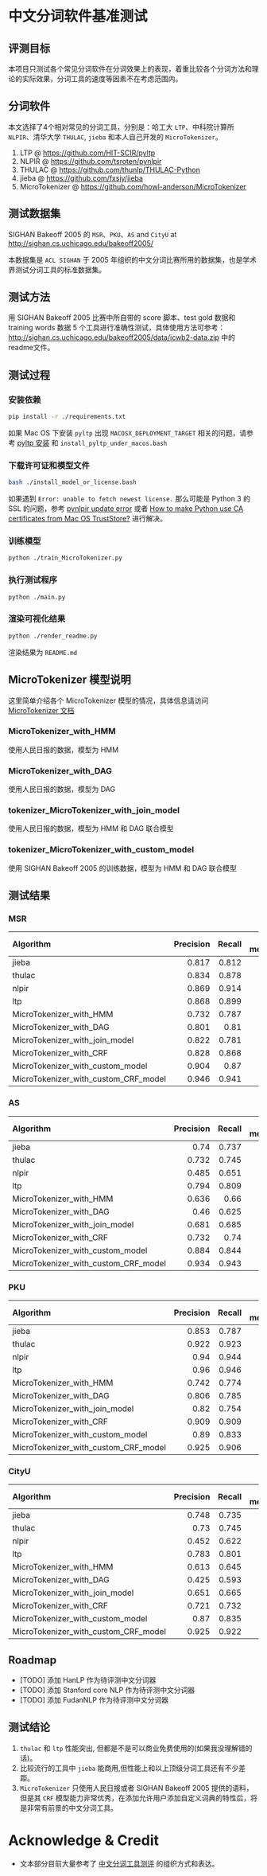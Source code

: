 # 中文分词软件基准测试

## 评测目标
本项目只测试各个常见分词软件在分词效果上的表现，着重比较各个分词方法和理论的实际效果，分词工具的速度等因素不在考虑范围内。

## 分词软件
本文选择了4个相对常见的分词工具，分别是：哈工大 `LTP`、中科院计算所 `NLPIR`、清华大学 `THULAC`, `jieba` 和本人自己开发的 `MicroTokenizer`。

1. LTP @ https://github.com/HIT-SCIR/pyltp
2. NLPIR @ https://github.com/tsroten/pynlpir
3. THULAC @ https://github.com/thunlp/THULAC-Python
4. jieba @ https://github.com/fxsjy/jieba
5. MicroTokenizer @ https://github.com/howl-anderson/MicroTokenizer

## 测试数据集
SIGHAN Bakeoff 2005 的 `MSR`、`PKU`、`AS` and `CityU` at http://sighan.cs.uchicago.edu/bakeoff2005/

本数据集是 `ACL SIGHAN` 于 2005 年组织的中文分词比赛所用的数据集，也是学术界测试分词工具的标准数据集。

## 测试方法
用 SIGHAN Bakeoff 2005 比赛中所自带的 score 脚本、test gold 数据和 training words 数据 5 个工具进行准确性测试，具体使用方法可参考：http://sighan.cs.uchicago.edu/bakeoff2005/data/icwb2-data.zip 中的readme文件。

## 测试过程
### 安装依赖
```bash
pip install -r ./requirements.txt
```

如果 Mac OS 下安装 `pyltp` 出现 `MACOSX_DEPLOYMENT_TARGET` 相关的问题，请参考 [pyltp 安装](https://github.com/HIT-SCIR/pyltp#%E5%AE%89%E8%A3%85) 和 `install_pyltp_under_macos.bash`


### 下载许可证和模型文件
```bash
bash ./install_model_or_license.bash
```

如果遇到 `Error: unable to fetch newest license.` 那么可能是 Python 3 的 SSL 的问题，参考 [pynlpir update error](https://github.com/tsroten/pynlpir/issues/108) 或者 [How to make Python use CA certificates from Mac OS TrustStore?](https://stackoverflow.com/questions/40684543/how-to-make-python-use-ca-certificates-from-mac-os-truststore) 进行解决。

### 训练模型
```bash
python ./train_MicroTokenizer.py
```

### 执行测试程序
```bash
python ./main.py
```

### 渲染可视化结果
```bash
python ./render_readme.py
```

渲染结果为 `README.md`

## MicroTokenizer 模型说明
这里简单介绍各个 MicroTokenizer 模型的情况，具体信息请访问 [MicroTokenizer 文档](https://github.com/howl-anderson/MicroTokenizer)

### MicroTokenizer_with_HMM
使用人民日报的数据，模型为 HMM

### MicroTokenizer_with_DAG
使用人民日报的数据，模型为 DAG

### tokenizer_MicroTokenizer_with_join_model
使用人民日报的数据，模型为 HMM 和 DAG 联合模型

### tokenizer_MicroTokenizer_with_custom_model
使用 SIGHAN Bakeoff 2005 的训练数据，模型为 HMM 和 DAG 联合模型

## 测试结果

### MSR
| Algorithm                            |   Precision |   Recall |   F1-measure |
|:-------------------------------------|------------:|---------:|-------------:|
| jieba                                |       0.817 |    0.812 |        0.815 |
| thulac                               |       0.834 |    0.878 |        0.856 |
| nlpir                                |       0.869 |    0.914 |        0.891 |
| ltp                                  |       0.868 |    0.899 |        0.883 |
| MicroTokenizer_with_HMM              |       0.732 |    0.787 |        0.758 |
| MicroTokenizer_with_DAG              |       0.801 |    0.81  |        0.805 |
| MicroTokenizer_with_join_model       |       0.822 |    0.781 |        0.801 |
| MicroTokenizer_with_CRF              |       0.828 |    0.868 |        0.847 |
| MicroTokenizer_with_custom_model     |       0.904 |    0.87  |        0.886 |
| MicroTokenizer_with_custom_CRF_model |       0.946 |    0.941 |        0.943 |

### AS
| Algorithm                            |   Precision |   Recall |   F1-measure |
|:-------------------------------------|------------:|---------:|-------------:|
| jieba                                |       0.74  |    0.737 |        0.738 |
| thulac                               |       0.732 |    0.745 |        0.738 |
| nlpir                                |       0.485 |    0.651 |        0.556 |
| ltp                                  |       0.794 |    0.809 |        0.801 |
| MicroTokenizer_with_HMM              |       0.636 |    0.66  |        0.648 |
| MicroTokenizer_with_DAG              |       0.46  |    0.625 |        0.53  |
| MicroTokenizer_with_join_model       |       0.681 |    0.685 |        0.683 |
| MicroTokenizer_with_CRF              |       0.732 |    0.74  |        0.736 |
| MicroTokenizer_with_custom_model     |       0.884 |    0.844 |        0.864 |
| MicroTokenizer_with_custom_CRF_model |       0.934 |    0.943 |        0.938 |

### PKU
| Algorithm                            |   Precision |   Recall |   F1-measure |
|:-------------------------------------|------------:|---------:|-------------:|
| jieba                                |       0.853 |    0.787 |        0.818 |
| thulac                               |       0.922 |    0.923 |        0.923 |
| nlpir                                |       0.94  |    0.944 |        0.942 |
| ltp                                  |       0.96  |    0.946 |        0.953 |
| MicroTokenizer_with_HMM              |       0.742 |    0.774 |        0.758 |
| MicroTokenizer_with_DAG              |       0.806 |    0.785 |        0.795 |
| MicroTokenizer_with_join_model       |       0.82  |    0.754 |        0.786 |
| MicroTokenizer_with_CRF              |       0.909 |    0.909 |        0.909 |
| MicroTokenizer_with_custom_model     |       0.89  |    0.833 |        0.861 |
| MicroTokenizer_with_custom_CRF_model |       0.925 |    0.906 |        0.915 |

### CityU
| Algorithm                            |   Precision |   Recall |   F1-measure |
|:-------------------------------------|------------:|---------:|-------------:|
| jieba                                |       0.748 |    0.735 |        0.742 |
| thulac                               |       0.73  |    0.745 |        0.738 |
| nlpir                                |       0.452 |    0.622 |        0.524 |
| ltp                                  |       0.783 |    0.801 |        0.792 |
| MicroTokenizer_with_HMM              |       0.613 |    0.645 |        0.629 |
| MicroTokenizer_with_DAG              |       0.425 |    0.593 |        0.495 |
| MicroTokenizer_with_join_model       |       0.651 |    0.665 |        0.658 |
| MicroTokenizer_with_CRF              |       0.721 |    0.732 |        0.726 |
| MicroTokenizer_with_custom_model     |       0.87  |    0.835 |        0.852 |
| MicroTokenizer_with_custom_CRF_model |       0.925 |    0.922 |        0.923 |


## Roadmap
* [TODO] 添加 HanLP 作为待评测中文分词器
* [TODO] 添加 Stanford core NLP 作为待评测中文分词器
* [TODO] 添加 FudanNLP 作为待评测中文分词器

## 测试结论
1. `thulac` 和 `ltp` 性能突出, 但都是不是可以商业免费使用的(如果我没理解错的话)。
2. 比较流行的工具中 `jieba` 能商用,但性能上和以上顶级分词工具还有不少差距。
3. `MicroTokenizer` 只使用人民日报或者 SIGHAN Bakeoff 2005 提供的语料，但是其 `CRF` 模型能力非常优秀，在添加允许用户添加自定义词典的特性后，将是非常有前景的中文分词工具。

# Acknowledge & Credit
* 文本部分目前大量参考了 [中文分词工具测评](http://rsarxiv.github.io/2016/11/29/%E4%B8%AD%E6%96%87%E5%88%86%E8%AF%8D%E5%B7%A5%E5%85%B7%E6%B5%8B%E8%AF%84/) 的组织方式和表达。